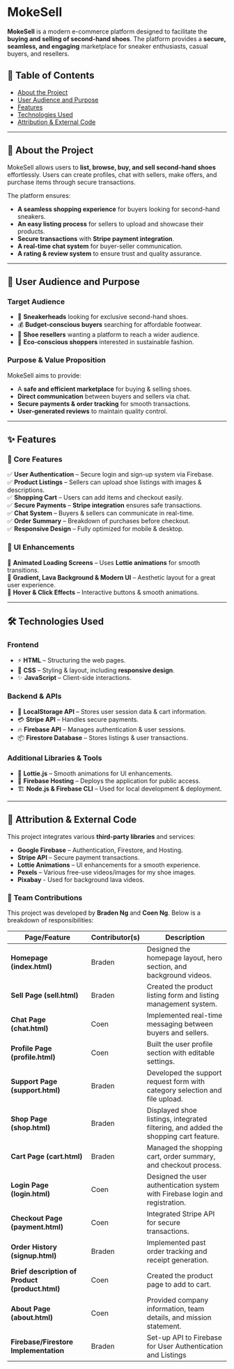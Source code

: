 # MokeSell  

**MokeSell** is a modern e-commerce platform designed to facilitate the **buying and selling of second-hand shoes**. The platform provides a **secure, seamless, and engaging** marketplace for sneaker enthusiasts, casual buyers, and resellers.  

## 📌 Table of Contents  
- [About the Project](#about-the-project)  
- [User Audience and Purpose](#user-audience-and-purpose)  
- [Features](#features)  
- [Technologies Used](#technologies-used)  
- [Attribution & External Code](#attribution--external-code)   

---

## 📖 About the Project  
MokeSell allows users to **list, browse, buy, and sell second-hand shoes** effortlessly. Users can create profiles, chat with sellers, make offers, and purchase items through secure transactions.  

The platform ensures:  
- **A seamless shopping experience** for buyers looking for second-hand sneakers.  
- **An easy listing process** for sellers to upload and showcase their products.  
- **Secure transactions** with **Stripe payment integration**.  
- **A real-time chat system** for buyer-seller communication.  
- **A rating & review system** to ensure trust and quality assurance.  

---

## 🎯 User Audience and Purpose  
### **Target Audience**  
- 👟 **Sneakerheads** looking for exclusive second-hand shoes.  
- 💰 **Budget-conscious buyers** searching for affordable footwear.  
- 🔄 **Shoe resellers** wanting a platform to reach a wider audience.  
- 🌱 **Eco-conscious shoppers** interested in sustainable fashion.  

### **Purpose & Value Proposition**  
MokeSell aims to provide:  
- A **safe and efficient marketplace** for buying & selling shoes.  
- **Direct communication** between buyers and sellers via chat.  
- **Secure payments & order tracking** for smooth transactions.  
- **User-generated reviews** to maintain quality control.  

---

## ✨ Features  
### 🔹 **Core Features**  
✅ **User Authentication** – Secure login and sign-up system via Firebase.  
✅ **Product Listings** – Sellers can upload shoe listings with images & descriptions.  
✅ **Shopping Cart** – Users can add items and checkout easily.  
✅ **Secure Payments** – **Stripe integration** ensures safe transactions.  
✅ **Chat System** – Buyers & sellers can communicate in real-time.  
✅ **Order Summary** – Breakdown of purchases before checkout.  
✅ **Responsive Design** – Fully optimized for mobile & desktop.  

### 🎨 **UI Enhancements**  
🌟 **Animated Loading Screens** – Uses **Lottie animations** for smooth transitions.  
🌟 **Gradient, Lava Background & Modern UI** – Aesthetic layout for a great user experience.  
🌟 **Hover & Click Effects** – Interactive buttons & smooth animations.  

---

## 🛠️ Technologies Used  
### **Frontend**  
- ⚡ **HTML** – Structuring the web pages.  
- 🎨 **CSS** – Styling & layout, including **responsive design**.  
- ✨ **JavaScript** – Client-side interactions.  

### **Backend & APIs**  
- 🛒 **LocalStorage API** – Stores user session data & cart information.  
- 💳 **Stripe API** – Handles secure payments.  
- 🔥 **Firebase API** – Manages authentication & user sessions.  
- 📦 **Firestore Database** – Stores listings & user transactions.  

### **Additional Libraries & Tools**  
- 🚀 **Lottie.js** – Smooth animations for UI enhancements.  
- 📡 **Firebase Hosting** – Deploys the application for public access.  
- 🏗 **Node.js & Firebase CLI** – Used for local development & deployment.  

---

## 🔗 Attribution & External Code  
This project integrates various **third-party libraries** and services:  
- **Google Firebase** – Authentication, Firestore, and Hosting.  
- **Stripe API** – Secure payment transactions.  
- **Lottie Animations** – UI enhancements for a smooth experience.  
- **Pexels** – Various free-use videos/images for my shoe images.  
- **Pixabay** - Used for background lava videos.

### 👥 **Team Contributions**
This project was developed by **Braden Ng** and **Coen Ng**. Below is a breakdown of responsibilities:  

| **Page/Feature**            | **Contributor(s)**         | **Description** |
|-----------------------------|---------------------------|-----------------|
| **Homepage (index.html)**   | Braden | Designed the homepage layout, hero section, and background videos. |
| **Sell Page (sell.html)**   | Braden | Created the product listing form and listing management system. |
| **Chat Page (chat.html)**   | Coen | Implemented real-time messaging between buyers and sellers. |
| **Profile Page (profile.html)** | Coen | Built the user profile section with editable settings. |
| **Support Page (support.html)** | Braden | Developed the support request form with category selection and file upload. |
| **Shop Page (shop.html)**   | Braden | Displayed shoe listings, integrated filtering, and added the shopping cart feature. |
| **Cart Page (cart.html)**   | Braden | Managed the shopping cart, order summary, and checkout process. |
| **Login Page (login.html)** | Coen | Designed the user authentication system with Firebase login and registration. |
| **Checkout Page (payment.html)** | Coen | Integrated Stripe API for secure transactions. |
| **Order History (signup.html)** | Braden | Implemented past order tracking and receipt generation. |
| **Brief description of Product (product.html)** | Coen | Created the product page to add to cart. |
| **About Page (about.html)** | Coen | Provided company information, team details, and mission statement. |
| **Firebase/Firestore Implementation** | Braden | Set-up API to Firebase for User Authentication and Listings |
 
